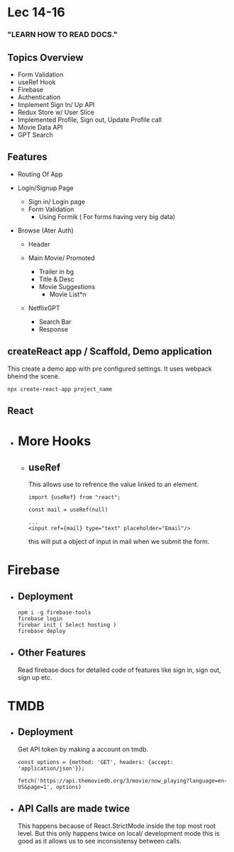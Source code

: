 # Lec 14-16

### "LEARN HOW TO READ DOCS."

## Topics Overview

- Form Validation
- useRef Hook
- Firebase
- Authentication
- Implement Sign In/ Up API
- Redux Store w/ User Slice
- Implemented Profile, Sign out, Update Profile call
- Movie Data API
- GPT Search

## Features

- Routing Of App
- Login/Signup Page

  - Sign in/ Login page
  - Form Validation
    - Using Formik ( For forms having very big data)

- Browse (Ater Auth)

  - Header
  - Main Movie/ Promoted

    - Trailer in bg
    - Title & Desc
    - Movie Suggestions
      - Movie List\*n

  - NetflixGPT
    - Search Bar
    - Response

## createReact app / Scaffold, Demo application

This create a demo app with pre configured settings. It uses webpack bheind the scene.

```
npx create-react-app project_name
```

## React

- # More Hooks

  - ## useRef

    This allows use to refrence the value linked to an element.

    ```
    import {useRef} from "react";

    const mail = useRef(null)

    ...
    <input ref={mail} type="text" placeholder="Email"/>
    ```

    this will put a object of input in mail when we submit the form.

# Firebase

- ## Deployment
  ```
  npm i -g firebase-tools
  firebase login
  firebar init ( Select hosting )
  firebase deploy
  ```
- ## Other Features
  Read firebase docs for detailed code of features like sign in, sign out, sign up etc.

# TMDB

- ## Deployment

  Get API token by making a account on tmdb.

  ```
  const options = {method: 'GET', headers: {accept: 'application/json'}};

  fetch('https://api.themoviedb.org/3/movie/now_playing?language=en-US&page=1', options)

  ```

- ## API Calls are made twice
  This happens because of React.StrictMode inside the top most root level. But this only happens twice on local/ development mode this is good as it allows us to see inconsistensy between calls.
